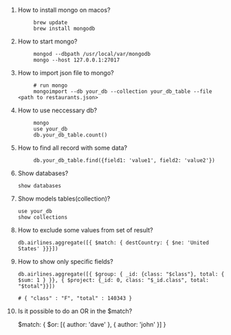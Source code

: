 1. How to install mongo on macos?
      
            brew update
            brew install mongodb

2. How to start mongo?
            
            mongod --dbpath /usr/local/var/mongodb
            mongo --host 127.0.0.1:27017
3. How to import json file to mongo?
            
            # run mongo
            mongoimport --db your_db --collection your_db_table --file <path to restaurants.json>

4. How to use neccessary db?
            
            mongo
            use your_db
            db.your_db_table.count()
5. How to find all record with some data?
            
            db.your_db_table.find({field1: 'value1', field2: 'value2'})
6. Show databases?
      
       show databases
7. Show models tables(collection)?
      
       use your_db
       show collections
8. How to exclude some values from set of result?
       
       db.airlines.aggregate([{ $match: { destCountry: { $ne: 'United States' }}}])
9. How to show only specific fields?
      
       db.airlines.aggregate([{ $group: { _id: {class: "$class"}, total: { $sum: 1 } }}, { $project: {_id: 0, class: "$_id.class", total: "$total"}}])
       
       # { "class" : "F", "total" : 140343 }
10. Is it possible to do an OR in the $match?

       $match: { $or: [{ author: 'dave' }, { author: 'john' }] }
      
